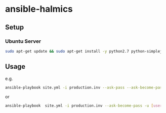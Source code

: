 # ansible-halmics

## Setup

### Ubuntu Server

```sh
sudo apt-get update && sudo apt-get install -y python2.7 python-simplejson
```

## Usage

e.g.

```sh
ansible-playbook site.yml -i production.inv --ask-pass --ask-become-pass -u [username] --ask-vault-pass
```

or

```sh
ansible-playbook  site.yml -i production.inv --ask-become-pass -u [username] --private-key="~/.ssh/id_rsa" --ask-vault-pass
```
